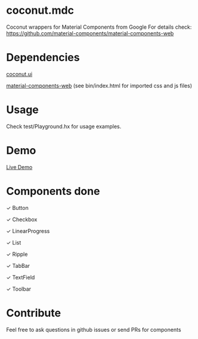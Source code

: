 # coconut.mdc
Coconut wrappers for Material Components from Google
For details check: https://github.com/material-components/material-components-web

# Dependencies
[coconut.ui](https://github.com/MVCoconut/coconut.ui)

[material-components-web](https://github.com/material-components/material-components-web)
(see bin/index.html for imported css and js files)

# Usage
Check test/Playground.hx for usage examples.

# Demo
[Live Demo](https://grosmar.github.io/coconut.mdc/bin/playground/index.html)

# Components done 
&#10003; Button

&#10003; Checkbox

&#10003; LinearProgress

&#10003; List

&#10003; Ripple

&#10003; TabBar

&#10003; TextField

&#10003; Toolbar

# Contribute
Feel free to ask questions in github issues or send PRs for components